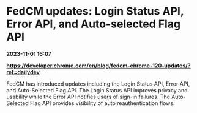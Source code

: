 # FedCM updates: Login Status API, Error API, and Auto-selected Flag API

**2023-11-01 16:07**

**https://developer.chrome.com/en/blog/fedcm-chrome-120-updates/?ref=dailydev**

FedCM has introduced updates including the Login Status API, Error API, and Auto-Selected Flag API. The Login Status API improves privacy and usability while the Error API notifies users of sign-in failures. The Auto-Selected Flag API provides visibility of auto reauthentication flows.
